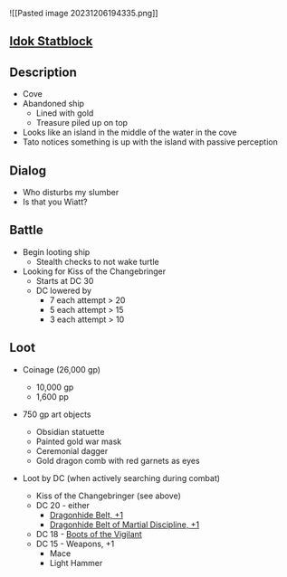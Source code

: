 ![[Pasted image 20231206194335.png]]

## [Idok Statblock](https://www.dndbeyond.com/monsters/4055598-idok-dragon-turtle)

## Description
* Cove
* Abandoned ship
	* Lined with gold
	* Treasure piled up on top
* Looks like an island in the middle of the water in the cove
* Tato notices something is up with the island with passive perception

## Dialog

* Who disturbs my slumber
* Is that you Wiatt?

## Battle
* Begin looting ship
	* Stealth checks to not wake turtle
* Looking for Kiss of the Changebringer
	* Starts at DC 30
	* DC lowered by
		* 7 each attempt > 20
		* 5 each attempt > 15
		* 3 each attempt > 10

## Loot

* Coinage (26,000 gp)
	* 10,000 gp
	* 1,600 pp
* 750 gp art objects
	* Obsidian statuette
	* Painted gold war mask
	* Ceremonial dagger
	* Gold dragon comb with red garnets as eyes

* Loot by DC (when actively searching during combat)
	* Kiss of the Changebringer (see above)
	* DC 20 - either
		* [Dragonhide Belt, +1](https://www.dndbeyond.com/magic-items/4047206-dragonhide-belt-1)
		* [Dragonhide Belt of Martial Discipline, +1](https://www.dndbeyond.com/magic-items/8185389-dragonhide-belt-of-martial-discipline-1)
	* DC 18 - [Boots of the Vigilant](https://www.dndbeyond.com/sources/tcsr/game-masters-toolkit#BootsoftheVigilant)
	* DC 15 - Weapons, +1
		* Mace
		* Light Hammer
